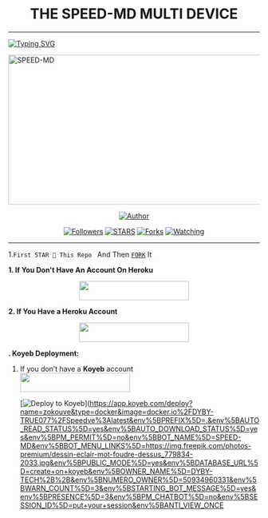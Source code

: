 <h1 align="center"> THE SPEED-MD MULTI DEVICE </h1>
<p align="center">  

***
  
<a href="https://git.io/typing-svg"><img src="https://readme-typing-svg.demolab.com?font=Black+Ops+One&size=50&pause=1000&color=1BAFBAFF&center=true&width=910&height=100&lines=THANKS FOR CHOOSING +SPEED-MD;MULTI+DEVICE+WHATSAPP+BOT;CREATED+BY+DYBY+TRUE;RELEASED+24.9.2024" alt="Typing SVG" /></a>
  </p>
    <img alt="SPEED-MD" width="700" height="300" src="https://img.freepik.com/photos-premium/dessin-eclair-mot-foudre-dessus_779834-2033.jpg">
<p align="center">
<p align="center">
<a href="https://github.com/DYBY-TRUE/SPEED-MD"><img title="Author" src="https://img.shields.io/badge/SPEED_MD-black?style=for-the-badge&logo=github"></a>
<p/>
<p align="center">
<a href="https://github.com/DYBY-TRUE?tab=followers"><img title="Followers" src="https://img.shields.io/github/followers/DYBY-TRUE?label=Followers&style=social"></a>
<a href="https://github.com/DYBY-TRUE/SPEED-MD/stargazers/"><img title="STARS" src="https://img.shields.io/github/stars/DYBY-TRUE/SPEED-MD?&style=social"></a>
<a href="https://github.com/DYBY-TRUE/SPEED-MD/network/members"><img title="Forks" src="https://img.shields.io/github/forks/DYBY-TRUE/SPEED-MD?style=social"></a>
<a href="https://github.com/DYBY/SPEED-MD/watchers"><img title="Watching" src="https://img.shields.io/github/watchers/DYBY-TRUE/SPEED-MD?label=Watching&style=social"></a>
  
***
1.`First STAR 🌟 This Repo ` And Then [`FORK`](https://github.com/DYBY-TRUE/SPEED-MD/fork) It


**1. If You Don't Have An Account On Heroku**
    <br>
<p align="center"><a href="https://signup.heroku.com">
 <img src="https://img.shields.io/badge/Create%20Account%20Now-yellow?style=for-the-badge&logo=heroku" width="220" height="38.45"/></a></p>


**2. If You Have a Heroku Account**
    <br>
<p align="center"><a href="https://dashboard.heroku.com/new?template=https://github.com/DYBY-TRUE/SPEED-MD"> <img src="https://img.shields.io/badge/DEPLOY%20NOW-yellow?style=for-the-badge&logo=heroku" width="220" height="38.45"/></a></p>


 **. Koyeb Deployment:**
  1. If you don’t have a **Koyeb** account
     <br>
    <a href="https://app.koyeb.com/auth/signup">
    <img src="https://img.shields.io/badge/Create%20Account%20Now-black?style=for-the-badge&logo=koyeb" width="220" height="38.45"/></a></p>
  
       [![Deploy to Koyeb](https://www.koyeb.com/static/images/deploy/button.svg)](https://app.koyeb.com/deploy?name=zokouve&type=docker&image=docker.io%2FDYBY-TRUE077%2FSpeedve%3Alatest&env%5BPREFIX%5D=.&env%5BAUTO_READ_STATUS%5D=yes&env%5BAUTO_DOWNLOAD_STATUS%5D=yes&env%5BPM_PERMIT%5D=no&env%5BBOT_NAME%5D=SPEED-MD&env%5BBOT_MENU_LINKS%5D=https://img.freepik.com/photos-premium/dessin-eclair-mot-foudre-dessus_779834-2033.jpg&env%5BPUBLIC_MODE%5D=yes&env%5BDATABASE_URL%5D=create+on+koyeb&env%5BOWNER_NAME%5D=DYBY-TECH%2B%2B&env%5BNUMERO_OWNER%5D=50934960331&env%5BWARN_COUNT%5D=3&env%5BSTARTING_BOT_MESSAGE%5D=yes&env%5BPRESENCE%5D=3&env%5BPM_CHATBOT%5D=no&env%5BSESSION_ID%5D=put+your+session&env%5BANTI_VIEW_ONCE
   

